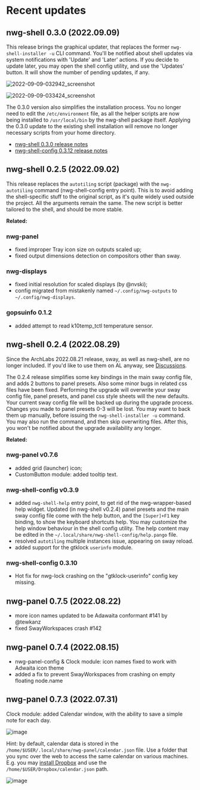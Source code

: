 # Recent updates

## nwg-shell 0.3.0 (2022.09.09)

This release brings the graphical updater, that replaces the former `nwg-shell-installer -u` CLI command. You'll be notified about shell updates via system notifications with 'Update' and 'Later' actions. If you decide to update later, you may open the shell config utility, and use the 'Updates' button. It will show the number of pending updates, if any. 

![2022-09-09-032942_screenshot](https://user-images.githubusercontent.com/20579136/189253420-d32bd451-13c9-45ae-a420-a1966d1de154.png)

![2022-09-09-033424_screenshot](https://user-images.githubusercontent.com/20579136/189253801-dc1894c1-5fde-4192-858c-a475cbd0022b.png)

The 0.3.0 version also  simplifies the installation process. You no longer need to edit the `/etc/environment` file, as all the helper scripts are now being installed to `/usr/local/bin` by the nwg-shell package itself. Applying the 0.3.0 update to the existing shell installation will remove no longer necessary scripts from your home directory.

- [nwg-shell 0.3.0 release notes](https://github.com/nwg-piotr/nwg-shell/releases/tag/v0.3.0)
- [nwg-shell-config 0.3.12 release notes](https://github.com/nwg-piotr/nwg-shell-config/releases/tag/v0.3.12)

## nwg-shell 0.2.5 (2022.09.02)

This release replaces the `autotiling` script (package) with the `nwg-autotiling` command (nwg-shell-config entry point). This is to avoid adding the shell-specific stuff to the original script, as it's quite widely used outside the project. All the arguments remain the same. The new script is better tailored to the shell, and should be more stable.

**Related:**

### nwg-panel

- fixed improper Tray icon size on outputs scaled up;
- fixed output dimensions detection on compositors other than sway.

### nwg-displays

- fixed initial resolution for scaled displays (by @nvski);
- config migrated from mistakenly named `~/.config/nwg-outputs` to `~/.config/nwg-displays`.

### gopsuinfo 0.1.2

- added attempt to read k10temp_tctl temperature sensor.

## nwg-shell 0.2.4 (2022.08.29)

Since the ArchLabs 2022.08.21 release, sway, as well as nwg-shell, are no longer included. If you'd like to use them on AL anyway, see [Discussions](https://github.com/nwg-piotr/nwg-shell/discussions/17).

The 0.2.4 release simplifies some key bindings in the main sway config file, and adds 2 buttons to panel presets.  Also some minor bugs in related css files have been fixed. Performing the upgrade will overwrite your sway config file, panel presets, and panel css style sheets will the new defaults. Your current sway config file will be backed up during the upgrade process. Changes you made to panel presets 0-3 will be lost. You may want to back them up manually, before issuing the `nwg-shell-installer -u` command. You may also run the command, and then skip overwriting files. After this, you won't be notified about the upgrade availability any longer.

**Related:**

### nwg-panel v0.7.6

- added grid (launcher) icon;
- CustomButton module: added tooltip text.

### nwg-shell-config v0.3.9

- added `nwg-shell-help` entry point, to get rid of the nwg-wrapper-based help widget. Updated (in nwg-shell v0.2.4) panel presets and the main sway config file come with the help button, and the `[Super]+F1` key binding, to show the keyboard shortcuts help. You may customize the help window behaviour in the shell config utility. The help content may be edited in the `~/.local/share/nwg-shell-config/help.pango` file.
- resolved `autotiling` multiple instances issue, appearing on sway reload.
- added support for the gtklock `userinfo` module.

### nwg-shell-config 0.3.10

- Hot fix for nwg-lock crashing on the "gtklock-userinfo" config key missing.

## nwg-panel 0.7.5 (2022.08.22)

- more icon names updated to be Adawaita conformant #141 by @tewkanz
- fixed SwayWorkspaces crash #142

## nwg-panel 0.7.4 (2022.08.15)

- nwg-panel-config & Clock module: icon names fixed to work with Adwaita icon theme
- added a fix to prevent SwayWorkspaces from crashing on empty floating node.name

## nwg-panel 0.7.3 (2022.07.31)

Clock module: added Calendar window, with the ability to save a simple note for each day.

![image](https://user-images.githubusercontent.com/20579136/182003682-ab3b2e85-69f5-4834-8b65-93c311e19549.png)

Hint: by default, calendar data is stored in the `/home/$USER/.local/share/nwg-panel/calendar.json` file. Use a folder that you sync over the web to access the same calendar on various machines. E.g. you may [install Dropbox](https://wiki.archlinux.org/title/dropbox) and use the `/home/$USER/Dropbox/calendar.json` path.

![image](https://user-images.githubusercontent.com/20579136/182003964-6ca3c1f7-2e0f-4056-8c8e-48b90e9253d2.png)
